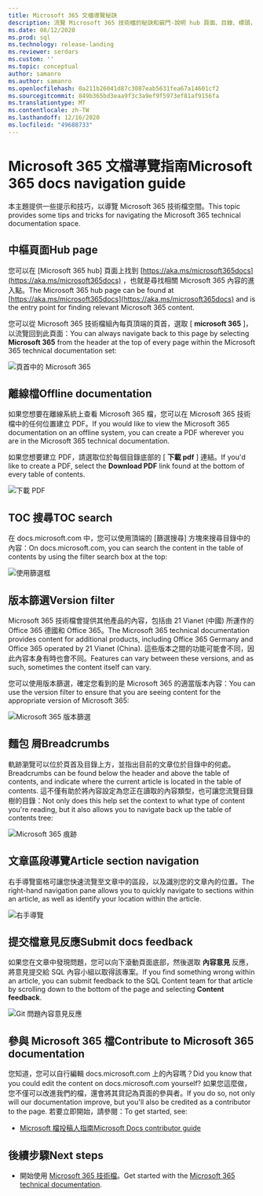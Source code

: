 ```yaml
---
title: Microsoft 365 文檔導覽秘訣
description: 流覽 Microsoft 365 技術檔的秘訣和竅門-說明 hub 頁面、目錄、標頭，以及如何使用該痕跡篩選和如何使用版本篩選的秘訣。
ms.date: 08/12/2020
ms.prod: sql
ms.technology: release-landing
ms.reviewer: serdars
ms.custom: ''
ms.topic: conceptual
author: samanro
ms.author: samanro
ms.openlocfilehash: 0a211b26041d87c3087eab5631fea67a14601cf2
ms.sourcegitcommit: 849b365bd3eaa9f3c3a9ef9f5973ef81af9156fa
ms.translationtype: MT
ms.contentlocale: zh-TW
ms.lasthandoff: 12/16/2020
ms.locfileid: "49688733"
---
```

# <a name="microsoft-365-docs-navigation-guide"></a><span data-ttu-id="11397-103">Microsoft 365 文檔導覽指南</span><span class="sxs-lookup"><span data-stu-id="11397-103">Microsoft 365 docs navigation guide</span></span>

<span data-ttu-id="11397-104">本主題提供一些提示和技巧，以導覽 Microsoft 365 技術檔空間。</span><span class="sxs-lookup"><span data-stu-id="11397-104">This topic provides some tips and tricks for navigating the Microsoft 365 technical documentation space.</span></span>  

## <a name="hub-page"></a><span data-ttu-id="11397-105">中樞頁面</span><span class="sxs-lookup"><span data-stu-id="11397-105">Hub page</span></span>

<span data-ttu-id="11397-106">您可以在 [Microsoft 365 hub] 頁面上找到 [https://aka.ms/microsoft365docs](https://aka.ms/microsoft365docs) ，也就是尋找相關 Microsoft 365 內容的進入點。</span><span class="sxs-lookup"><span data-stu-id="11397-106">The Microsoft 365 hub page can be found at [https://aka.ms/microsoft365docs](https://aka.ms/microsoft365docs) and is the entry point for finding relevant Microsoft 365 content.</span></span>

<span data-ttu-id="11397-107">您可以從 Microsoft 365 技術檔組內每頁頂端的頁首，選取 [ **microsoft 365** ]，以流覽回到此頁面：</span><span class="sxs-lookup"><span data-stu-id="11397-107">You can always navigate back to this page by selecting **Microsoft 365** from the header at the top of every page within the Microsoft 365 technical documentation set:</span></span>

![頁首中的 Microsoft 365](media/m365-header-cursor.png)

## <a name="offline-documentation"></a><span data-ttu-id="11397-109">離線檔</span><span class="sxs-lookup"><span data-stu-id="11397-109">Offline documentation</span></span>

<span data-ttu-id="11397-110">如果您想要在離線系統上查看 Microsoft 365 檔，您可以在 Microsoft 365 技術檔中的任何位置建立 PDF。</span><span class="sxs-lookup"><span data-stu-id="11397-110">If you would like to view the Microsoft 365 documentation on an offline system, you can create a PDF wherever you are in the Microsoft 365 technical documentation.</span></span>

<span data-ttu-id="11397-111">如果您想要建立 PDF，請選取位於每個目錄底部的 [ **下載 pdf** ] 連結。</span><span class="sxs-lookup"><span data-stu-id="11397-111">If you'd like to create a PDF, select the **Download PDF** link found at the bottom of every table of contents.</span></span>

![下載 PDF](media/m365-download-pdf-cursor.png)

## <a name="toc-search"></a><span data-ttu-id="11397-113">TOC 搜尋</span><span class="sxs-lookup"><span data-stu-id="11397-113">TOC search</span></span> 
<span data-ttu-id="11397-114">在 docs.microsoft.com 中，您可以使用頂端的 [篩選搜尋] 方塊來搜尋目錄中的內容：</span><span class="sxs-lookup"><span data-stu-id="11397-114">On docs.microsoft.com, you can search the content in the table of contents by using the filter search box at the top:</span></span>

![使用篩選框](media/m365-filter-by-title.png)

## <a name="version-filter"></a><span data-ttu-id="11397-116">版本篩選</span><span class="sxs-lookup"><span data-stu-id="11397-116">Version filter</span></span>
<span data-ttu-id="11397-117">Microsoft 365 技術檔會提供其他產品的內容，包括由 21 Vianet (中國) 所運作的 Office 365 德國和 Office 365。</span><span class="sxs-lookup"><span data-stu-id="11397-117">The Microsoft 365 technical documentation provides content for additional products, including Office 365 Germany and Office 365 operated by 21 Vianet (China).</span></span> <span data-ttu-id="11397-118">這些版本之間的功能可能會不同，因此內容本身有時也會不同。</span><span class="sxs-lookup"><span data-stu-id="11397-118">Features can vary between these versions, and as such, sometimes the content itself can vary.</span></span>

<span data-ttu-id="11397-119">您可以使用版本篩選，確定您看到的是 Microsoft 365 的適當版本內容：</span><span class="sxs-lookup"><span data-stu-id="11397-119">You can use the version filter to ensure that you are seeing content for the appropriate version of Microsoft 365:</span></span>

![Microsoft 365 版本篩選](media/m365-version-filter.png)

## <a name="breadcrumbs"></a><span data-ttu-id="11397-121">麵包 屑</span><span class="sxs-lookup"><span data-stu-id="11397-121">Breadcrumbs</span></span>

<span data-ttu-id="11397-122">軌跡瀏覽可以位於頁首及目錄上方，並指出目前的文章位於目錄中的何處。</span><span class="sxs-lookup"><span data-stu-id="11397-122">Breadcrumbs can be found below the header and above the table of contents, and indicate where the current article is located in the table of contents.</span></span>  <span data-ttu-id="11397-123">這不僅有助於將內容設定為您正在讀取的內容類型，也可讓您流覽目錄樹的目錄：</span><span class="sxs-lookup"><span data-stu-id="11397-123">Not only does this help set the context to what type of content you're reading, but it also allows you to navigate back up the table of contents tree:</span></span>

![Microsoft 365 痕跡](media/m365-breadcrumb.png)

## <a name="article-section-navigation"></a><span data-ttu-id="11397-125">文章區段導覽</span><span class="sxs-lookup"><span data-stu-id="11397-125">Article section navigation</span></span>

<span data-ttu-id="11397-126">右手導覽窗格可讓您快速流覽至文章中的區段，以及識別您的文章內的位置。</span><span class="sxs-lookup"><span data-stu-id="11397-126">The right-hand navigation pane allows you to quickly navigate to sections within an article, as well as identify your location within the article.</span></span>  

![右手導覽](media/m365-article-sections.png)

## <a name="submit-docs-feedback"></a><span data-ttu-id="11397-128">提交檔意見反應</span><span class="sxs-lookup"><span data-stu-id="11397-128">Submit docs feedback</span></span>

<span data-ttu-id="11397-129">如果您在文章中發現問題，您可以向下滾動頁面底部，然後選取 **內容意見** 反應，將意見提交給 SQL 內容小組以取得該專案。</span><span class="sxs-lookup"><span data-stu-id="11397-129">If you find something wrong within an article, you can submit feedback to the SQL Content team for that article by scrolling down to the bottom of the page and selecting **Content feedback**.</span></span>

![Git 問題內容意見反應](media/m365-article-feedback.png)

## <a name="contribute-to-microsoft-365-documentation"></a><span data-ttu-id="11397-131">參與 Microsoft 365 檔</span><span class="sxs-lookup"><span data-stu-id="11397-131">Contribute to Microsoft 365 documentation</span></span>

<span data-ttu-id="11397-132">您知道，您可以自行編輯 docs.microsoft.com 上的內容嗎？</span><span class="sxs-lookup"><span data-stu-id="11397-132">Did you know that you could edit the content on docs.microsoft.com yourself?</span></span> <span data-ttu-id="11397-133">如果您這麼做，您不僅可以改進我們的檔，還會將其貸記為頁面的參與者。</span><span class="sxs-lookup"><span data-stu-id="11397-133">If you do so, not only will our documentation improve, but you'll also be credited as a contributor to the page.</span></span> <span data-ttu-id="11397-134">若要立即開始，請參閱：</span><span class="sxs-lookup"><span data-stu-id="11397-134">To get started, see:</span></span>

- [<span data-ttu-id="11397-135">Microsoft 檔投稿人指南</span><span class="sxs-lookup"><span data-stu-id="11397-135">Microsoft Docs contributor guide</span></span>](https://docs.microsoft.com/contribute/)

## <a name="next-steps"></a><span data-ttu-id="11397-136">後續步驟</span><span class="sxs-lookup"><span data-stu-id="11397-136">Next steps</span></span>

- <span data-ttu-id="11397-137">開始使用 [Microsoft 365 技術檔](index.yml)。</span><span class="sxs-lookup"><span data-stu-id="11397-137">Get started with the [Microsoft 365 technical documentation](index.yml).</span></span>
